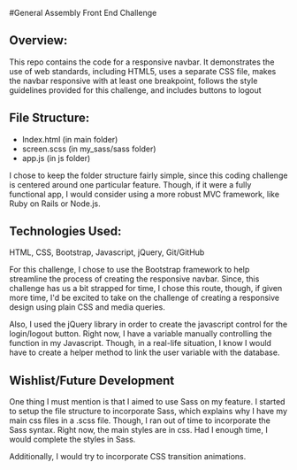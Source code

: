 #General Assembly Front End Challenge

## Overview:
This repo contains the code for a responsive navbar. It demonstrates the use of web standards, including HTML5, uses a separate CSS file, makes the navbar responsive with at least one breakpoint, follows the style guidelines provided for this challenge, and includes buttons to logout 

## File Structure:

* Index.html (in main folder)
* screen.scss (in my_sass/sass folder)
* app.js (in js folder)

I chose to keep the folder structure fairly simple, since this coding challenge is centered around one particular feature. Though, if it were a fully functional app, I would consider using a more robust MVC framework, like Ruby on Rails or Node.js. 


## Technologies Used:

HTML, CSS, Bootstrap, Javascript, jQuery, Git/GitHub

For this challenge, I chose to use the Bootstrap framework to help streamline the process of creating the responsive navbar. Since, this challenge has us a bit strapped for time, I chose this route, though, if given more time, I'd be excited to take on the challenge of creating a responsive design using plain CSS and media queries. 

Also, I used the jQuery library in order to create the javascript control for the login/logout button. Right now, I have a variable manually controlling the function in my Javascript. Though, in a real-life situation, I know I would have to create a helper method to link the user variable with the database.


## Wishlist/Future Development
One thing I must mention is that I aimed to use Sass on my feature. I started to setup the file structure to incorporate Sass, which explains why I have my main css files in a .scss file. Though, I ran out of time to incorporate the Sass syntax. Right now, the main styles are in css. Had I enough time, I would complete the styles in Sass.

Additionally, I would try to incorporate CSS transition animations.
